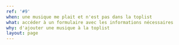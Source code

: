 ```yaml
---
ref: '#9'
when: une musique me plait et n'est pas dans la toplist
what: accéder à un formulaire avec les informations nécessaires
why: d'ajouter une musique à la toplist
layout: page
---
```

